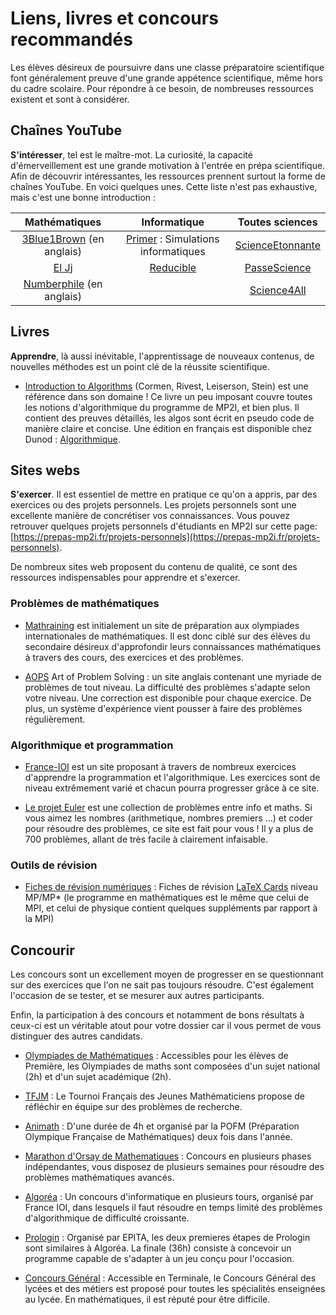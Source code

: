 # Liens, livres et concours recommandés



Les élèves désireux de poursuivre dans une classe préparatoire scientifique font généralement preuve d'une grande appétence scientifique, même hors du cadre scolaire. Pour répondre à ce besoin, de nombreuses ressources existent et sont à considérer.

## Chaînes YouTube

[3Blue1Brown]: https://www.youtube.com/c/3blue1brown
[Primer]: https://www.youtube.com/c/PrimerLearning
[ScienceEtonnante]: https://www.youtube.com/c/ScienceEtonnante
[El Jj]: https://www.youtube.com/c/ElJj42
[PasseScience]: https://www.youtube.com/c/PasseScience
[Numberphile]: https://www.youtube.com/channel/UCoxcjq-8xIDTYp3uz647V5A
[Science4All]: https://www.youtube.com/c/Science4Allfran%C3%A7ais
[Reducible]: https://www.youtube.com/c/Reducible

**S'intéresser**, tel est le maître-mot.
La curiosité, la capacité d'émerveillement est une grande motivation à l'entrée en prépa scientifique. Afin de découvrir intéressantes, les ressources prennent surtout la forme de chaînes YouTube. En voici quelques unes. Cette liste n'est pas exhaustive, mais c'est une bonne introduction :

| Mathématiques | Informatique | Toutes sciences |
:--------------:|:--------------:|:--------------:
| [3Blue1Brown] (en anglais) | [Primer] : Simulations informatiques | [ScienceEtonnante]
[El Jj] | [Reducible] | [PasseScience]
| [Numberphile] (en anglais) | | [Science4All]

## Livres

[Introduction to Algorithms]: https://en.wikipedia.org/wiki/Introduction_to_Algorithms

**Apprendre**, là aussi inévitable, l'apprentissage de nouveaux contenus, de nouvelles méthodes est un point clé de la réussite scientifique.

* [Introduction to Algorithms] (Cormen, Rivest, Leiserson, Stein) est une référence dans son domaine ! Ce livre un peu imposant couvre toutes les notions d'algorithmique du programme de MP2I, et bien plus. Il contient des preuves détaillés, les algos sont écrit en pseudo code de manière claire et concise. Une édition en français est disponible chez Dunod : [Algorithmique](https://www.dunod.com/sciences-techniques/algorithmique-cours-avec-957-exercices-et-158-problemes).

## Sites webs

[Mathraining]: https://www.mathraining.be/
[AOPS]: https://artofproblemsolving.com/alcumus/problem
[France-IOI]: http://www.france-ioi.org/
[Le projet Euler]: https://projecteuler.net/
[Fiches de révision numériques]: https://fiches.nathanfallet.me/

**S'exercer**.
Il est essentiel de mettre en pratique ce qu'on a appris, par des exercices ou des projets personnels. Les projets personnels sont une excellente manière de concrétiser vos connaissances. Vous pouvez retrouver quelques projets personnels d'étudiants en MP2I sur cette page: [https://prepas-mp2i.fr/projets-personnels](https://prepas-mp2i.fr/projets-personnels).

De nombreux sites web proposent du contenu de qualité, ce sont des ressources indispensables pour apprendre et s'exercer.

### Problèmes de mathématiques

* [Mathraining] est initialement un site de préparation aux olympiades internationales de mathématiques. Il est donc ciblé sur des élèves du secondaire désireux d'approfondir leurs connaissances mathématiques à travers des cours, des exercices et des problèmes.

* [AOPS] Art of Problem Solving : un site anglais contenant une myriade de problèmes de tout niveau. La difficulté des problèmes s'adapte selon votre niveau. Une correction est disponible pour chaque exercice. De plus, un système d'expérience vient pousser à faire des problèmes régulièrement.

### Algorithmique et programmation

* [France-IOI] est un site proposant à travers de nombreux exercices d'apprendre la programmation et l'algorithmique. Les exercices sont de niveau extrêmement varié et chacun pourra progresser grâce à ce site.

* [Le projet Euler] est une collection de problèmes entre info et maths. Si vous aimez les nombres (arithmetique, nombres premiers ...) et coder pour résoudre des problèmes, ce site est fait pour vous ! Il y a plus de 700 problèmes, allant de très facile à clairement infaisable.

### Outils de révision

* [Fiches de révision numériques] : Fiches de révision [LaTeX Cards](https://latexcards.app/) niveau MP/MP* (le programme en mathématiques est le même que celui de MPI, et celui de physique contient quelques suppléments par rapport à la MPI)

## Concourir

[Olympiades de Mathématiques]: https://www.education.gouv.fr/les-olympiades-nationales-de-mathematiques-5732
[Prologin]: https://prologin.org/
[Concours général]: https://www.education.gouv.fr/le-concours-general-des-lycees-et-des-metiers-un-prix-d-excellence-10022
[TFJM]: https://tfjm.org/
[Animath]: https://maths-olympiques.fr/?cat=16
[Algoréa]: https://algorea.org/#/
[Marathon d'Orsay de Mathematiques]: https://www.imo.universite-paris-saclay.fr/marathon/

Les concours sont un excellement moyen de progresser en se questionnant sur des exercices que l'on ne sait pas toujours résoudre. C'est également l'occasion de se tester, et se mesurer aux autres participants.

Enfin, la participation à des concours et notamment de bons résultats à ceux-ci est un véritable atout pour votre dossier car
il vous permet de vous distinguer des autres candidats.

* [Olympiades de Mathématiques] : Accessibles pour les élèves de Première, les Olympiades de maths sont composées d'un sujet national (2h) et d'un sujet académique (2h).

* [TFJM] : Le Tournoi Français des Jeunes Mathématiciens propose de réfléchir en équipe sur des problèmes de recherche.

* [Animath] : D'une durée de 4h et organisé par la POFM (Préparation Olympique Française de Mathématiques) deux fois dans l'année.

* [Marathon d'Orsay de Mathematiques] : Concours en plusieurs phases indépendantes, vous disposez de plusieurs semaines pour résoudre des problèmes mathématiques avancés.

* [Algoréa] : Un concours d'informatique en plusieurs tours, organisé par France IOI, dans lesquels il faut résoudre en temps limité des problèmes d'algorithmique de difficulté croissante.

* [Prologin] : Organisé par EPITA, les deux premieres étapes de Prologin sont similaires à Algoréa. La finale (36h) consiste à concevoir un programme capable de s'adapter à un jeu conçu pour l'occasion.

* [Concours Général] : Accessible en Terminale, le Concours Général des lycées et des métiers est proposé pour toutes les spécialités enseignées au lycée. En mathématiques, il est réputé pour être difficile.

